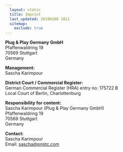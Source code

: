 ```yaml
---
  layout: static
  title: Imprint
  last_updated: 20190108 1811
  sitemap:
    exclude: true
---
```


**Plug & Play Germany GmbH**   
Pfaffenwaldring 19   
70569 Stuttgart   
Germany   

**Management:**   
Sascha Karimpour   

**District Court / Commercial Register:**   
German Commercial Register (HRA) entry no: 175722 B   
Local Court of Berlin, Charlottenburg   

**Responsibility for content:**   
Sascha Karimpour (Plug & Play Germany GmbH)   
Pfaffenwaldring 19   
70569 Stuttgart   
Germany   

**Contact:**   
Sascha Karimpour   
Email: sascha@pnptc.com    